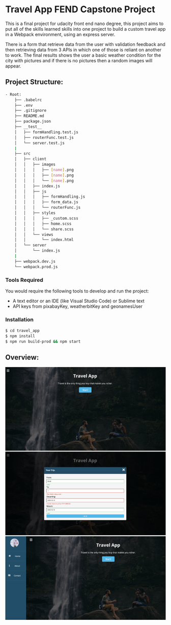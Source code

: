 # Travel App FEND Capstone Project

This is a final project for udacity front end nano degree, this project aims to put all of the skills learned skills into one project to build a custom travel app in a Webpack environment, using an express server.

There is a form that retrieve data from the user with validation feedback and then retrieving data from 3 APIs in which one of those is reliant on another to work. The final results shows the user a basic weather condition for the city with pictures  and if there is no pictures then a random images will appear. 

## Project Structure:

```sh
- Root:
	├── .babelrc
	├── .env
	├── .gitignore
	├── README.md
	├── package.json
	├── __test__
	│   ├── formHandling.test.js
	│   ├── routerFunc.test.js
	│   └── server.test.js
	|
	├── src
	│   ├── client
	│   │   ├── images
	│   │   │   ├── [name].png
	│   │   │   ├── [name].png
	│   │   │   └── [name].png
	│   │   ├── index.js
	│   │   ├── js
	│   │   │   ├── formHandling.js
	│   │   │   ├── form_data.js
	│   │   │   └── routerFunc.js
	│   │   ├── styles
	│   │   │   ├── _custom.scss
	│   │   │   ├── home.scss
	│   │   │   └── share.scss
	│   │   └── views
	│   │       └── index.html
	│   └── server
	│       └── index.js
	|
	├── webpack.dev.js
	└── webpack.prod.js

```

### Tools Required

You would require the following tools to develop and run the project:

- A text editor or an IDE (like Visual Studio Code) or Sublime text
- API keys from pixabayKey, weatherbitKey and geonamesUser

### Installation

```sh
$ cd travel_app
$ npm install
$ npm run build-prod && npm start
```

## Overview:

![homePage](pic/homePage.png)
![homePage](pic/form.png)
![homePage](pic/navBar.png)
